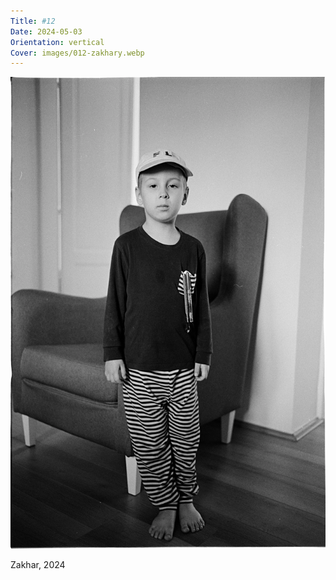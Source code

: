 ```yaml
---
Title: #12
Date: 2024-05-03
Orientation: vertical
Cover: images/012-zakhary.webp
---
```


![Zakhar, 2022](images/012-zakhary@2x.webp)

Zakhar, 2024
